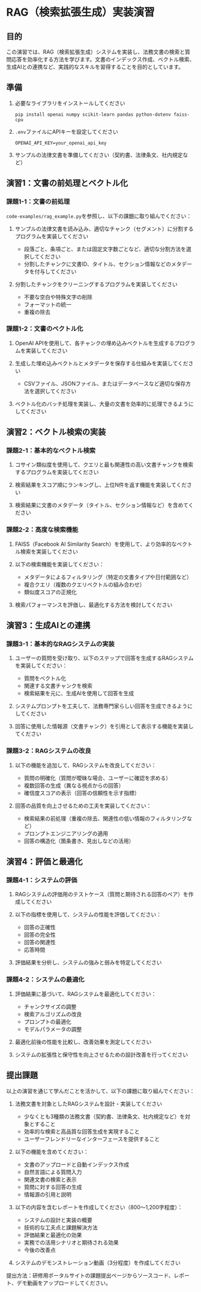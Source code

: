 # RAG（検索拡張生成）実装演習

## 目的

この演習では、RAG（検索拡張生成）システムを実装し、法務文書の検索と質問応答を効率化する方法を学びます。文書のインデックス作成、ベクトル検索、生成AIとの連携など、実践的なスキルを習得することを目的としています。

## 準備

1. 必要なライブラリをインストールしてください
   ```
   pip install openai numpy scikit-learn pandas python-dotenv faiss-cpu
   ```

2. `.env`ファイルにAPIキーを設定してください
   ```
   OPENAI_API_KEY=your_openai_api_key
   ```

3. サンプルの法律文書を準備してください（契約書、法律条文、社内規定など）

## 演習1：文書の前処理とベクトル化

### 課題1-1：文書の前処理

`code-examples/rag_example.py`を参照し、以下の課題に取り組んでください：

1. サンプルの法律文書を読み込み、適切なチャンク（セグメント）に分割するプログラムを実装してください
   - 段落ごと、条項ごと、または固定文字数ごとなど、適切な分割方法を選択してください
   - 分割したチャンクに文書ID、タイトル、セクション情報などのメタデータを付与してください

2. 分割したチャンクをクリーニングするプログラムを実装してください
   - 不要な空白や特殊文字の削除
   - フォーマットの統一
   - 重複の除去

### 課題1-2：文書のベクトル化

1. OpenAI APIを使用して、各チャンクの埋め込みベクトルを生成するプログラムを実装してください

2. 生成した埋め込みベクトルとメタデータを保存する仕組みを実装してください
   - CSVファイル、JSONファイル、またはデータベースなど適切な保存方法を選択してください

3. ベクトル化のバッチ処理を実装し、大量の文書を効率的に処理できるようにしてください

## 演習2：ベクトル検索の実装

### 課題2-1：基本的なベクトル検索

1. コサイン類似度を使用して、クエリと最も関連性の高い文書チャンクを検索するプログラムを実装してください

2. 検索結果をスコア順にランキングし、上位N件を返す機能を実装してください

3. 検索結果に文書のメタデータ（タイトル、セクション情報など）を含めてください

### 課題2-2：高度な検索機能

1. FAISS（Facebook AI Similarity Search）を使用して、より効率的なベクトル検索を実装してください

2. 以下の検索機能を実装してください：
   - メタデータによるフィルタリング（特定の文書タイプや日付範囲など）
   - 複合クエリ（複数のクエリベクトルの組み合わせ）
   - 類似度スコアの正規化

3. 検索パフォーマンスを評価し、最適化する方法を検討してください

## 演習3：生成AIとの連携

### 課題3-1：基本的なRAGシステムの実装

1. ユーザーの質問を受け取り、以下のステップで回答を生成するRAGシステムを実装してください：
   - 質問をベクトル化
   - 関連する文書チャンクを検索
   - 検索結果を元に、生成AIを使用して回答を生成

2. システムプロンプトを工夫して、法務専門家らしい回答を生成できるようにしてください

3. 回答に使用した情報源（文書チャンク）を引用として表示する機能を実装してください

### 課題3-2：RAGシステムの改良

1. 以下の機能を追加して、RAGシステムを改良してください：
   - 質問の明確化（質問が曖昧な場合、ユーザーに確認を求める）
   - 複数回答の生成（異なる視点からの回答）
   - 確信度スコアの表示（回答の信頼性を示す指標）

2. 回答の品質を向上させるための工夫を実装してください：
   - 検索結果の前処理（重複の除去、関連性の低い情報のフィルタリングなど）
   - プロンプトエンジニアリングの適用
   - 回答の構造化（箇条書き、見出しなどの活用）

## 演習4：評価と最適化

### 課題4-1：システムの評価

1. RAGシステムの評価用のテストケース（質問と期待される回答のペア）を作成してください

2. 以下の指標を使用して、システムの性能を評価してください：
   - 回答の正確性
   - 回答の完全性
   - 回答の関連性
   - 応答時間

3. 評価結果を分析し、システムの強みと弱みを特定してください

### 課題4-2：システムの最適化

1. 評価結果に基づいて、RAGシステムを最適化してください：
   - チャンクサイズの調整
   - 検索アルゴリズムの改良
   - プロンプトの最適化
   - モデルパラメータの調整

2. 最適化前後の性能を比較し、改善効果を測定してください

3. システムの拡張性と保守性を向上させるための設計改善を行ってください

## 提出課題

以上の演習を通じて学んだことを活かして、以下の課題に取り組んでください：

1. 法務文書を対象としたRAGシステムを設計・実装してください
   - 少なくとも3種類の法務文書（契約書、法律条文、社内規定など）を対象とすること
   - 効率的な検索と高品質な回答生成を実現すること
   - ユーザーフレンドリーなインターフェースを提供すること

2. 以下の機能を含めてください：
   - 文書のアップロードと自動インデックス作成
   - 自然言語による質問入力
   - 関連文書の検索と表示
   - 質問に対する回答の生成
   - 情報源の引用と説明

3. 以下の内容を含むレポートを作成してください（800〜1,200字程度）：
   - システムの設計と実装の概要
   - 技術的な工夫点と課題解決方法
   - 評価結果と最適化の効果
   - 実務での活用シナリオと期待される効果
   - 今後の改善点

4. システムのデモンストレーション動画（3分程度）を作成してください

提出方法：研修用ポータルサイトの課題提出ページからソースコード、レポート、デモ動画をアップロードしてください。 